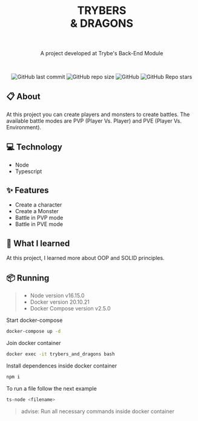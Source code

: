 <h1 align="center" height="700">
  TRYBERS
   <br>
  & DRAGONS
  <br>
  <br>
</h1>

<p align="center">
  A project developed at Trybe's Back-End Module
</p>

<br>

<p align="center">
<img alt="GitHub last commit" src="https://img.shields.io/github/last-commit/mrkdavi/trybers-and-dragons">
<img alt="GitHub repo size" src="https://img.shields.io/github/repo-size/mrkdavi/trybers-and-dragons">
<img alt="GitHub" src="https://img.shields.io/badge/category-RPG-red">    
<img alt="GitHub Repo stars" src="https://img.shields.io/github/stars/mrkdavi/trybers-and-dragons?style=social">
</p>

## 📋 About
At this project you can create players and monsters to create battles. The available battle modes are PVP (Player Vs. Player) and PVE (Player Vs. Environment).

## 💻 Technology
- Node
- Typescript

## ✨ Features 
- Create a character
- Create a Monster
- Battle in PVP mode
- Battle in PVE mode

## 🧠 What I learned
At this project, I learned more about OOP and SOLID principles. 

## 📦 Running
> - Node version v16.15.0
> - Docker version 20.10.21
> - Docker Compose version v2.5.0

Start docker-compose
```bash
docker-compose up -d
```
Join docker container
```bash
docker exec -it trybers_and_dragons bash
```
Install dependences inside docker container
```bash
npm i
```
To run a file follow the next example
```bash 
ts-node <filename>
```
> advise: Run all necessary commands inside docker container
